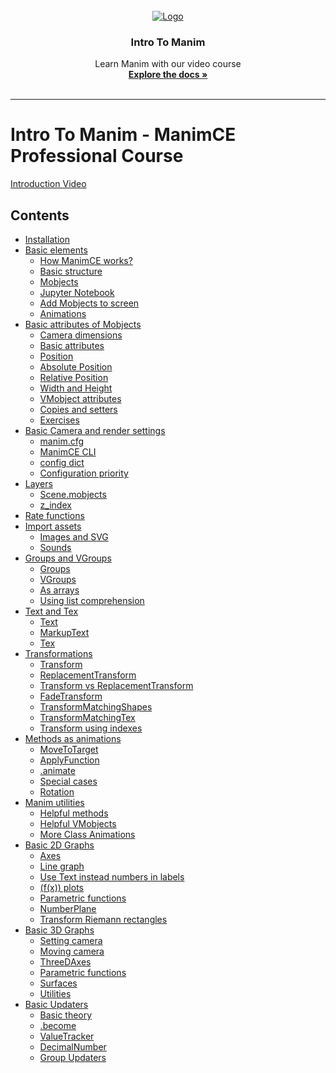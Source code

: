 <!-- PROJECT LOGO -->
<br />
<div align="center">
  <a href="https://www.devtaoism.com/p/intro-to-manim">
    <img src="https://cdn.fs.teachablecdn.com/tNl48gzMRq2ohzojRiK6" alt="Logo">
  </a>

<h3 align="center">Intro To Manim</h3>

  <p align="center">
    Learn Manim with our video course
    <br />
    <a href="https://docs.devtaoism.com/docs/html/index.html"><strong>Explore the docs »</strong></a>
    <br />
    <br />
  </p>
</div>

---------

# Intro To Manim - ManimCE Professional Course

[Introduction Video](https://www.youtube.com/watch?v=RN8el9uNioc&t=13s)

## Contents

- [Installation](https://www.youtube.com/watch?v=CYOLQk8GpME&t=2s)
- [Basic elements](https://docs.devtaoism.com/docs/html/contents/_1_basic_elements.html)
    * [How ManimCE works?](https://docs.devtaoism.com/docs/html/contents/_1_basic_elements.html#how-manimce-works)
    * [Basic structure](https://docs.devtaoism.com/docs/html/contents/_1_basic_elements.html#basic-structure)
    * [Mobjects](https://docs.devtaoism.com/docs/html/contents/_1_basic_elements.html#mobjects)
    * [Jupyter Notebook](https://docs.devtaoism.com/docs/html/contents/_1_basic_elements.html#jupyter-notebook)
    * [Add Mobjects to screen](https://docs.devtaoism.com/docs/html/contents/_1_basic_elements.html#add-mobjects-to-screen)
    * [Animations](https://docs.devtaoism.com/docs/html/contents/_1_basic_elements.html#animations)
- [Basic attributes of Mobjects](https://docs.devtaoism.com/docs/html/contents/_2_basic_mobjects.html)
    * [Camera dimensions](https://docs.devtaoism.com/docs/html/contents/_2_basic_mobjects.html#camera-dimensions)
    * [Basic attributes](https://docs.devtaoism.com/docs/html/contents/_2_basic_mobjects.html#basic-attributes)
    * [Position](https://docs.devtaoism.com/docs/html/contents/_2_basic_mobjects.html#position)
    * [Absolute Position](https://docs.devtaoism.com/docs/html/contents/_2_basic_mobjects.html#absolute-position)
    * [Relative Position](https://docs.devtaoism.com/docs/html/contents/_2_basic_mobjects.html#relative-position)
    * [Width and Height](https://docs.devtaoism.com/docs/html/contents/_2_basic_mobjects.html#width-and-height)
    * [VMobject attributes](https://docs.devtaoism.com/docs/html/contents/_2_basic_mobjects.html#vmobject-attributes)
    * [Copies and setters](https://docs.devtaoism.com/docs/html/contents/_2_basic_mobjects.html#copies-and-setters)
    * [Exercises](https://docs.devtaoism.com/docs/html/contents/_2_basic_mobjects.html#exercises)
- [Basic Camera and render settings](https://docs.devtaoism.com/docs/html/contents/_3_camera_options.html)
    * [manim.cfg](https://docs.devtaoism.com/docs/html/contents/_3_camera_options.html#manim-cfg)
    * [ManimCE CLI](https://docs.devtaoism.com/docs/html/contents/_3_camera_options.html#manimce-cli)
    * [config dict](https://docs.devtaoism.com/docs/html/contents/_3_camera_options.html#config-dict)
    * [Configuration priority](https://docs.devtaoism.com/docs/html/contents/_3_camera_options.html#configuration-priority)
- [Layers](https://docs.devtaoism.com/docs/html/contents/_4_layers.html)
    * [Scene.mobjects](https://docs.devtaoism.com/docs/html/contents/_4_layers.html#scene-mobjects)
    * [z_index](https://docs.devtaoism.com/docs/html/contents/_4_layers.html#z-index)
- [Rate functions](https://docs.devtaoism.com/docs/html/contents/_5_rate_functions.html)
- [Import assets](https://docs.devtaoism.com/docs/html/contents/_6_assets.html)
    * [Images and SVG](https://docs.devtaoism.com/docs/html/contents/_6_assets.html#images-and-svg)
    * [Sounds](https://docs.devtaoism.com/docs/html/contents/_6_assets.html#sounds)
- [Groups and VGroups](https://docs.devtaoism.com/docs/html/contents/_7_groups.html)
    * [Groups](https://docs.devtaoism.com/docs/html/contents/_7_groups.html#groups)
    * [VGroups](https://docs.devtaoism.com/docs/html/contents/_7_groups.html#vgroups)
    * [As arrays](https://docs.devtaoism.com/docs/html/contents/_7_groups.html#as-arrays)
    * [Using list comprehension](https://docs.devtaoism.com/docs/html/contents/_7_groups.html#using-list-comprehension)
- [Text and Tex](https://docs.devtaoism.com/docs/html/contents/_8_text_and_tex.html)
    * [Text](https://docs.devtaoism.com/docs/html/contents/_8_text_and_tex.html#text)
    * [MarkupText](https://docs.devtaoism.com/docs/html/contents/_8_text_and_tex.html#markuptext)
    * [Tex](https://docs.devtaoism.com/docs/html/contents/_8_text_and_tex.html#tex)
- [Transformations](https://docs.devtaoism.com/docs/html/contents/_9_transformations.html)
    * [Transform](https://docs.devtaoism.com/docs/html/contents/_9_transformations.html#transform)
    * [ReplacementTransform](https://docs.devtaoism.com/docs/html/contents/_9_transformations.html#replacementtransform)
    * [Transform vs ReplacementTransform](https://docs.devtaoism.com/docs/html/contents/_9_transformations.html#transform-vs-replacementtransform)
    * [FadeTransform](https://docs.devtaoism.com/docs/html/contents/_9_transformations.html#fadetransform)
    * [TransformMatchingShapes](https://docs.devtaoism.com/docs/html/contents/_9_transformations.html#transformmatchingshapes)
    * [TransformMatchingTex](https://docs.devtaoism.com/docs/html/contents/_9_transformations.html#transformmatchingtex)
    * [Transform using indexes](https://docs.devtaoism.com/docs/html/contents/_9_transformations.html#transform-using-indexes)
- [Methods as animations](https://docs.devtaoism.com/docs/html/contents/_10_methods_as_animations.html)
    * [MoveToTarget](https://docs.devtaoism.com/docs/html/contents/_10_methods_as_animations.html#movetotarget)
    * [ApplyFunction](https://docs.devtaoism.com/docs/html/contents/_10_methods_as_animations.html#applyfunction)
    * [.animate](https://docs.devtaoism.com/docs/html/contents/_10_methods_as_animations.html#animate)
    * [Special cases](https://docs.devtaoism.com/docs/html/contents/_10_methods_as_animations.html#special-cases)
    * [Rotation](https://docs.devtaoism.com/docs/html/contents/_10_methods_as_animations.html#rotation)
- [Manim utilities](https://docs.devtaoism.com/docs/html/contents/_11_manim_utils.html)
    * [Helpful methods](https://docs.devtaoism.com/docs/html/contents/_11_manim_utils.html#helpful-methods)
    * [Helpful VMobjects](https://docs.devtaoism.com/docs/html/contents/_11_manim_utils.html#helpful-vmobjects)
    * [More Class Animations](https://docs.devtaoism.com/docs/html/contents/_11_manim_utils.html#more-class-animations)
- [Basic 2D Graphs](https://docs.devtaoism.com/docs/html/contents/_12_2d_graphs.html)
    * [Axes](https://docs.devtaoism.com/docs/html/contents/_12_2d_graphs.html#axes)
    * [Line graph](https://docs.devtaoism.com/docs/html/contents/_12_2d_graphs.html#line-graph)
    * [Use Text instead numbers in labels](https://docs.devtaoism.com/docs/html/contents/_12_2d_graphs.html#use-text-instead-numbers-in-labels)
    * [\(f(x)\) plots](https://docs.devtaoism.com/docs/html/contents/_12_2d_graphs.html#f-x-plots)
    * [Parametric functions](https://docs.devtaoism.com/docs/html/contents/_12_2d_graphs.html#parametric-functions)
    * [NumberPlane](https://docs.devtaoism.com/docs/html/contents/_12_2d_graphs.html#numberplane)
    * [Transform Riemann rectangles](https://docs.devtaoism.com/docs/html/contents/_12_2d_graphs.html#transform-riemann-rectangles)
- [Basic 3D Graphs](https://docs.devtaoism.com/docs/html/contents/_13_3d_graphs.html)
    * [Setting camera](https://docs.devtaoism.com/docs/html/contents/_13_3d_graphs.html#setting-camera)
    * [Moving camera](https://docs.devtaoism.com/docs/html/contents/_13_3d_graphs.html#moving-camera)
    * [ThreeDAxes](https://docs.devtaoism.com/docs/html/contents/_13_3d_graphs.html#threedaxes)
    * [Parametric functions](https://docs.devtaoism.com/docs/html/contents/_13_3d_graphs.html#parametric-functions)
    * [Surfaces](https://docs.devtaoism.com/docs/html/contents/_13_3d_graphs.html#surfaces)
    * [Utilities](https://docs.devtaoism.com/docs/html/contents/_13_3d_graphs.html#utilities)
- [Basic Updaters](https://docs.devtaoism.com/docs/html/contents/_14_basic_updaters.html)
    * [Basic theory](https://docs.devtaoism.com/docs/html/contents/_14_basic_updaters.html#basic-theory)
    * [.become](https://docs.devtaoism.com/docs/html/contents/_14_basic_updaters.html#become)
    * [ValueTracker](https://docs.devtaoism.com/docs/html/contents/_14_basic_updaters.html#valuetracker)
    * [DecimalNumber](https://docs.devtaoism.com/docs/html/contents/_14_basic_updaters.html#decimalnumber)
    * [Group Updaters](https://docs.devtaoism.com/docs/html/contents/_14_basic_updaters.html#group-updaters)
